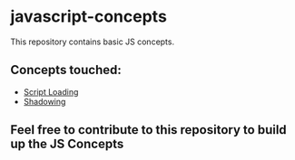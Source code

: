 # javascript-concepts
This repository contains basic JS concepts.

## Concepts touched:
- [Script Loading](https://github.com/twinkystar/javascript-concepts/blob/main/Script_Loading.md)
- [Shadowing](https://github.com/twinkystar/javascript-concepts/blob/main/Shadowing.md)

## Feel free to contribute to this repository to build up the JS Concepts

